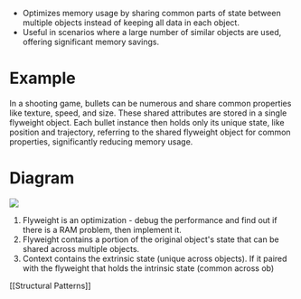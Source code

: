 - Optimizes memory usage by sharing common parts of state between multiple objects instead of keeping all data in each object.
- Useful in scenarios where a large number of similar objects are used, offering significant memory savings.

# Example
In a shooting game, bullets can be numerous and share common properties like texture, speed, and size. These shared attributes are stored in a single flyweight object. Each bullet instance then holds only its unique state, like position and trajectory, referring to the shared flyweight object for common properties, significantly reducing memory usage.

# Diagram
![](https://i.imgur.com/c068WgA.png)
1. Flyweight is an optimization - debug the performance and find out if there is a RAM problem, then implement it.
2. Flyweight contains a portion of the original object's state that can be shared across multiple objects.
3. Context contains the extrinsic state (unique across objects). If it paired with the flyweight that holds the intrinsic state (common across ob)

[[Structural Patterns]]